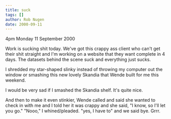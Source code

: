 ```yaml
---
title: suck
tags: []
author: Rob Nugen
date: 2000-09-11
---
```


<p class=date>4pm Monday 11 September 2000

<p>Work is sucking shit today.  We've got this crappy ass client who can't
get their shit straight and I'm working on a website that they want complete
in 4 days.  The datasets behind the scene suck and everything just sucks.

<p>I shredded my star-shaped slinky instead of throwing my computer out the
window or smashing this new lovely Skandia that Wende built for me this
weekend.

<p>I would be very sad if I smashed the Skandia shelf.  It's quite nice.

<p>And then to make it even stinkier, Wende called and said she wanted to
check in with me and I told her it was crappy and she said, "I know, so I'll
let you go."  "Nooo," I whined/pleaded.  "yes, I have to" and we said bye.
Grrr.

